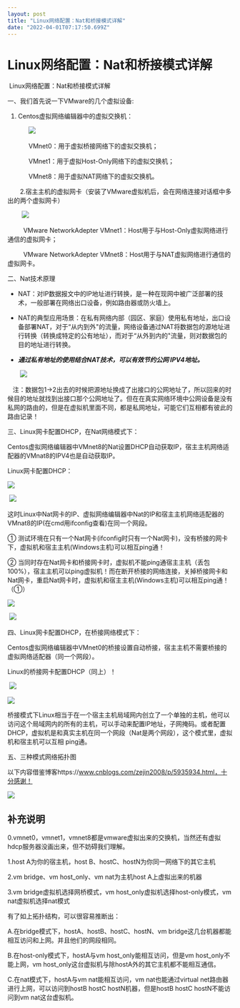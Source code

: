```yaml
---
layout: post
title: "Linux网络配置：Nat和桥接模式详解"
date: "2022-04-01T07:17:50.699Z"
---
```

Linux网络配置：Nat和桥接模式详解
====================

 Linux网络配置：Nat和桥接模式详解

一、我们首先说一下VMware的几个虚拟设备:

1.  Centos虚拟网络编辑器中的虚拟交换机：

            ![](https://img2022.cnblogs.com/blog/2358550/202203/2358550-20220331184915900-253901841.png)

            VMnet0：用于虚拟桥接网络下的虚拟交换机；

            VMnet1：用于虚拟Host-Only网络下的虚拟交换机；

            VMnet8：用于虚拟NAT网络下的虚拟交换机。

　　2.宿主主机的虚拟网卡（安装了VMware虚拟机后，会在网络连接对话框中多出的两个虚拟网卡）

        ![](https://img2022.cnblogs.com/blog/2358550/202203/2358550-20220331185012795-1795931936.png)

         VMware NetworkAdepter VMnet1：Host用于与Host-Only虚拟网络进行通信的虚拟网卡；

         VMware NetworkAdepter VMnet8：Host用于与NAT虚拟网络进行通信的虚拟网卡。

二、Nat技术原理

*   NAT：对IP数据报文中的IP地址进行转换，是一种在现网中被广泛部署的技术，一般部署在网络出口设备，例如路由器或防火墙上。
*   NAT的典型应用场景：在私有网络内部（园区、家庭）使用私有地址，出口设备部署NAT，对于“从内到外"的流量，网络设备通过NAT将数据包的源地址进行转换（转换成特定的公有地址），而对于“从外到内的"流量，则对数据包的目的地址进行转换。
*   ___通过私有地址的使用结合NAT技术，可以有效节约公网 IPV4地址。___
    
     ![](https://img2022.cnblogs.com/blog/2358550/202203/2358550-20220331194909282-1440628281.png)
    

   注：数据包1→2出去的时候把源地址换成了出接口的公网地址了，所以回来的时候目的地址就找到出接口那个公网地址了。但在在真实网络环境中公网设备是没有私网的路由的，但是在虚拟机里面不同，都是私网地址，可能它们互相都有彼此的路由记录！

三、Linux网卡配置DHCP，在Nat网络模式下：

Centos虚拟网络编辑器中VMnet8的Nat设置DHCP自动获取IP，宿主主机网络适配器的VMnat8的IPV4也是自动获取IP。

Linux网卡配置DHCP：

![](https://img2022.cnblogs.com/blog/2358550/202204/2358550-20220401131503951-457025537.png)

 ![](https://img2022.cnblogs.com/blog/2358550/202204/2358550-20220401131558060-1904138849.png)

这时Linux中Nat网卡的IP、虚拟网络编辑器中Nat的IP和宿主主机网络适配器的VMnat8的IP(在cmd用ifconfig查看)在同一个网段。

① 测试环境在只有一个Nat网卡(ifconfig时只有一个Nat网卡)，没有桥接的网卡下，虚拟机和宿主主机(Windows主机)可以相互ping通！

② 当同时存在Nat网卡和桥接网卡时，虚拟机不能ping通宿主主机（丢包100%），宿主主机可以ping虚拟机！而在断开桥接的网络连接，关掉桥接网卡和Nat网卡，重启Nat网卡时，虚拟机和宿主主机(Windows主机)可以相互ping通！（①）

![](https://img2022.cnblogs.com/blog/2358550/202203/2358550-20220331200155366-1405196697.png)

 ![](https://img2022.cnblogs.com/blog/2358550/202204/2358550-20220401134649161-635006926.png)

四、Linux网卡配置DHCP，在桥接网络模式下：

Centos虚拟网络编辑器中VMnet0的桥接设置自动桥接，宿主主机不需要桥接的虚拟网络适配器（同一个网段）。

Linux的桥接网卡配置DHCP（同上）！

 ![](https://img2022.cnblogs.com/blog/2358550/202204/2358550-20220401141429574-457505134.png)

![](https://img2022.cnblogs.com/blog/2358550/202204/2358550-20220401134810830-1429239804.png)

桥接模式下Linux相当于在一个宿主主机局域网内创立了一个单独的主机，他可以访问这个局域网内的所有的主机，可以手动来配置IP地址，子网掩码。或者配置DHCP，虚拟机是和真实主机在同一个网段（Nat是两个网段），这个模式里，虚拟机和宿主机可以互相 ping通。

五、三种模式网络拓扑图

以下内容借鉴博客https://www.cnblogs.com/zejin2008/p/5935934.html，十分感谢！

_![](https://img2022.cnblogs.com/blog/2358550/202204/2358550-20220401142959324-1174680628.png)_

补充说明
----

0.vmnet0，vmnet1，vmnet8都是vmware虚拟出来的交换机，当然还有虚拟hdcp服务器没画出来，但不妨碍我们理解。

1.host A为你的宿主机，host B、hostC、hostN为你同一网络下的其它主机

2.vm bridge、vm host\_only、vm nat为主机host A上虚拟出来的机器

3.vm bridge虚拟机选择网桥模式，vm host\_only虚拟机选择host-only模式，vm nat虚拟机选择nat模式

有了如上拓扑结构，可以很容易推断出：

A.在bridge模式下，hostA、hostB、hostC、hostN、vm bridge这几台机器都能相互访问和上网。并且他们的网段相同。

B.在host-only模式下，hostA与vm host\_only能相互访问，但是vm host\_only不能上网，vm host\_only这台虚拟机与除hostA外的其它主机都不能相互通信。

C.在nat模式下，hostA与vm nat能相互访问，vm nat也能通过virtual net路由器进行上网，可以访问到hostB hostC hostN机器，但是hostB hostC hostN不能访问到vm nat这台虚拟机。